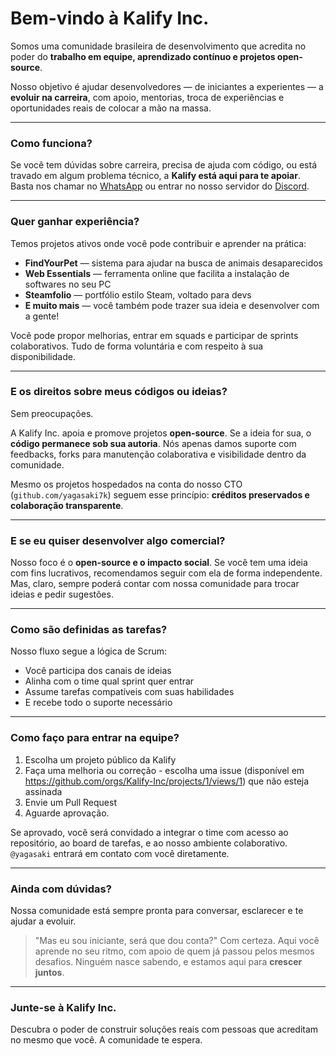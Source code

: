 # Bem-vindo à Kalify Inc.

Somos uma comunidade brasileira de desenvolvimento que acredita no poder do **trabalho em equipe, aprendizado contínuo e projetos open-source**.

Nosso objetivo é ajudar desenvolvedores — de iniciantes a experientes — a **evoluir na carreira**, com apoio, mentorias, troca de experiências e oportunidades reais de colocar a mão na massa.

---

### Como funciona?

Se você tem dúvidas sobre carreira, precisa de ajuda com código, ou está travado em algum problema técnico, a **Kalify está aqui para te apoiar**. Basta nos chamar no [WhatsApp](https://chat.whatsapp.com/ESgYKVgH8KZ5U5lHLvv8j0) ou entrar no nosso servidor do [Discord](https://discord.gg/jhSepmE7nN).

---

### Quer ganhar experiência?

Temos projetos ativos onde você pode contribuir e aprender na prática:

* **FindYourPet** — sistema para ajudar na busca de animais desaparecidos
* **Web Essentials** — ferramenta online que facilita a instalação de softwares no seu PC
* **Steamfolio** — portfólio estilo Steam, voltado para devs
* **E muito mais** — você também pode trazer sua ideia e desenvolver com a gente!

Você pode propor melhorias, entrar em squads e participar de sprints colaborativos. Tudo de forma voluntária e com respeito à sua disponibilidade.

---

### E os direitos sobre meus códigos ou ideias?

Sem preocupações.

A Kalify Inc. apoia e promove projetos **open-source**. Se a ideia for sua, o **código permanece sob sua autoria**. Nós apenas damos suporte com feedbacks, forks para manutenção colaborativa e visibilidade dentro da comunidade.

Mesmo os projetos hospedados na conta do nosso CTO (`github.com/yagasaki7k`) seguem esse princípio: **créditos preservados e colaboração transparente**.

---

### E se eu quiser desenvolver algo comercial?

Nosso foco é o **open-source e o impacto social**. Se você tem uma ideia com fins lucrativos, recomendamos seguir com ela de forma independente. Mas, claro, sempre poderá contar com nossa comunidade para trocar ideias e pedir sugestões.

---

### Como são definidas as tarefas?

Nosso fluxo segue a lógica de Scrum:

* Você participa dos canais de ideias
* Alinha com o time qual sprint quer entrar
* Assume tarefas compatíveis com suas habilidades
* E recebe todo o suporte necessário

---

### Como faço para entrar na equipe?

1. Escolha um projeto público da Kalify
2. Faça uma melhoria ou correção - escolha uma issue (disponível em https://github.com/orgs/Kalify-Inc/projects/1/views/1) que não esteja assinada
3. Envie um Pull Request
4. Aguarde aprovação.

Se aprovado, você será convidado a integrar o time com acesso ao repositório, ao board de tarefas, e ao nosso ambiente colaborativo. `@yagasaki` entrará em contato com você diretamente.

---

### Ainda com dúvidas?

Nossa comunidade está sempre pronta para conversar, esclarecer e te ajudar a evoluir.

> "Mas eu sou iniciante, será que dou conta?"
> Com certeza. Aqui você aprende no seu ritmo, com apoio de quem já passou pelos mesmos desafios. Ninguém nasce sabendo, e estamos aqui para **crescer juntos**.

---

### Junte-se à Kalify Inc.

Descubra o poder de construir soluções reais com pessoas que acreditam no mesmo que você.
A comunidade te espera.
